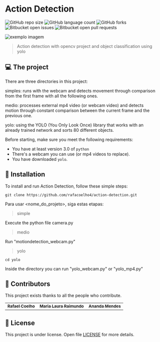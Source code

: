 # Action Detection

![GitHub repo size](https://img.shields.io/github/repo-size/rafacoelho4/action-detection?style=for-the-badge)
![GitHub language count](https://img.shields.io/github/languages/count/rafacoelho4/action-detection?style=for-the-badge)
![GitHub forks](https://img.shields.io/github/forks/rafacoelho4/action-detection?style=for-the-badge)
![Bitbucket open issues](https://img.shields.io/bitbucket/issues/rafacoelho4/action-detection?style=for-the-badge)
![Bitbucket open pull requests](https://img.shields.io/bitbucket/pr-raw/rafacoelho4/action-detection?style=for-the-badge)

<img src="exemplo-image.png" alt="exemplo imagem">

> Action detection with opencv project and object classification using yolo

## 💻 The project

There are three directories in this project:

simples: runs with the webcam and detects movement through comparison
from the first frame with all the following ones.

medio: processes external mp4 video (or webcam video) and detects motion
through constant comparison between the current frame and the previous one.

yolo: using the YOLO (You Only Look Once) library that works with an already trained network and
sorts 80 different objects.

Before starting, make sure you meet the following requirements:

- You have at least version 3.0 of `python`
- There's a webcam you can use (or mp4 videos to replace).
- You have downloaded `yolo`.

## 🚀 Installation

To install and run Action Detection, follow these simple steps:

```
git clone https://github.com/rafacoelho4/action-detection.git
```

Para usar <nome_do_projeto>, siga estas etapas:

> simple

Execute the python file camera.py

> medio

Run "motiondetection_webcam.py"

> yolo

```
cd yolo
```

Inside the directory you can run "yolo_webcam.py" or "yolo_mp4.py"

## 🤝 Contributors

This project exists thanks to all the people who contribute.

<table>
  <tr>
    <td align="center">
      <a href="#">
        <sub>
          <b>Rafael Coelho</b>
        </sub>
      </a>
    </td>
    <td align="center">
      <a href="#">
        <sub>
          <b>Maria Laura Raimundo</b>
        </sub>
      </a>
    </td>
    <td align="center">
      <a href="#">
        <sub>
          <b>Ananda Mendes</b>
        </sub>
      </a>
    </td>
  </tr>
</table>

## 📝 License

This project is under license. Open file [LICENSE](LICENSE.md) for more details.
